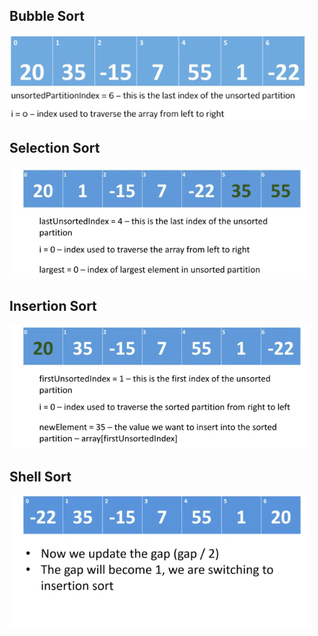 ## Bubble Sort

![](../../../../resources/images/bubbleSort.gif)

## Selection Sort

![](../../../../resources/images/selectionSort.gif)

## Insertion Sort

![](../../../../resources/images/insertionSort.gif)

## Shell Sort

![](../../../../resources/images/shellSort.gif)
